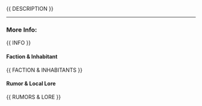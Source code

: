 {{ DESCRIPTION }}

---

### More Info:

{{ INFO }}

#### Faction & Inhabitant

{{ FACTION & INHABITANTS }}

#### Rumor & Local Lore

{{ RUMORS & LORE }}

